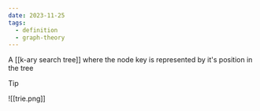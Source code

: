 ```yaml
---
date: 2023-11-25
tags:
  - definition
  - graph-theory
---
```


A [[k-ary search tree]] where the node key is represented by it's position in the tree

>[!tip]
> ![[trie.png]]